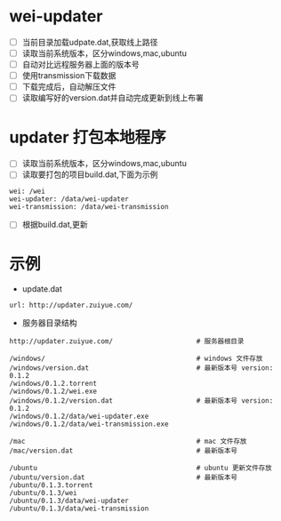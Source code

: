 # wei-updater

- [ ] 当前目录加载udpate.dat,获取线上路径
- [ ] 读取当前系统版本，区分windows,mac,ubuntu
- [ ] 自动对比远程服务器上面的版本号
- [ ] 使用transmission下载数据
- [ ] 下载完成后，自动解压文件
- [ ] 读取编写好的version.dat并自动完成更新到线上布署

# updater 打包本地程序

- [ ] 读取当前系统版本，区分windows,mac,ubuntu
- [ ] 读取要打包的项目build.dat,下面为示例
````
wei: /wei
wei-updater: /data/wei-updater
wei-transmission: /data/wei-transmission
````
- [ ] 根据build.dat,更新

# 示例

- update.dat

````
url: http://updater.zuiyue.com/
````

- 服务器目录结构

````
http://updater.zuiyue.com/                     # 服务器根目录

/windows/                                      # windows 文件存放
/windows/version.dat                           # 最新版本号 version: 0.1.2
/windows/0.1.2.torrent
/windows/0.1.2/wei.exe
/windows/0.1.2/version.dat                     # 最新版本号 version: 0.1.2
/windows/0.1.2/data/wei-updater.exe
/windows/0.1.2/data/wei-transmission.exe

/mac                                           # mac 文件存放
/mac/version.dat                               # 最新版本号

/ubuntu                                        # ubuntu 更新文件存放
/ubuntu/version.dat                            # 最新版本号
/ubuntu/0.1.3.torrent
/ubuntu/0.1.3/wei
/ubuntu/0.1.3/data/wei-updater
/ubuntu/0.1.3/data/wei-transmission
````
